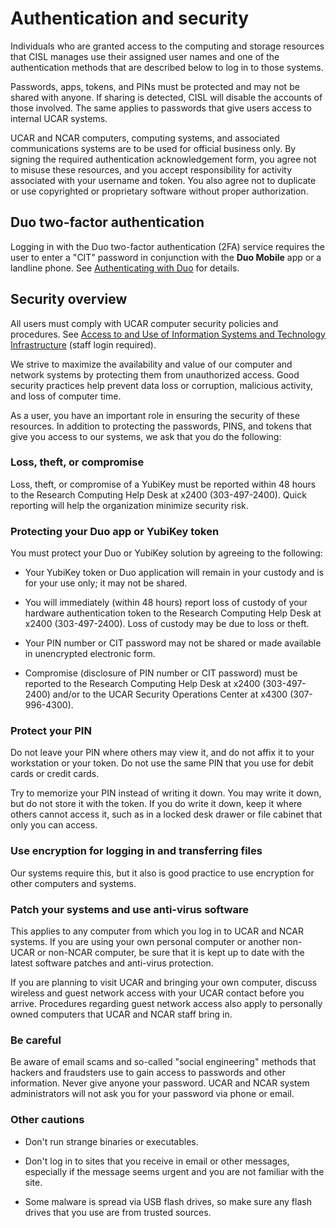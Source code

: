 # Authentication and security

Individuals who are granted access to the computing and storage
resources that CISL manages use their assigned user names and one of the
authentication methods that are described below to log in to those
systems.

Passwords, apps, tokens, and PINs must be protected and may not be
shared with anyone. If sharing is detected, CISL will disable the
accounts of those involved. The same applies to passwords that give
users access to internal UCAR systems.

UCAR and NCAR computers, computing systems, and associated
communications systems are to be used for official business only. By
signing the required authentication acknowledgement form, you agree not
to misuse these resources, and you accept responsibility for activity
associated with your username and token. You also agree not to duplicate
or use copyrighted or proprietary software without proper authorization.

## Duo two-factor authentication

Logging in with the Duo two-factor authentication (2FA) service requires
the user to enter a "CIT" password in conjunction with the **Duo
Mobile** app or a landline phone. See [Authenticating with
Duo](file:////display/RC/Authenticating+with+Duo) for details.

## Security overview

All users must comply with UCAR computer security policies and
procedures. See [<u>Access to and Use of Information Systems and
Technology
Infrastructure</u>](https://sundog.ucar.edu/Interact/Pages/Content/Document.aspx?id=5141)
(staff login required).

We strive to maximize the availability and value of our computer and
network systems by protecting them from unauthorized access. Good
security practices help prevent data loss or corruption, malicious
activity, and loss of computer time.

As a user, you have an important role in ensuring the security of these
resources. In addition to protecting the passwords, PINS, and tokens
that give you access to our systems, we ask that you do the following:

### Loss, theft, or compromise

Loss, theft, or compromise of a YubiKey must be reported within 48 hours
to the Research Computing Help Desk at x2400 (303-497-2400). Quick
reporting will help the organization minimize security risk.

### Protecting your Duo app or YubiKey token

You must protect your Duo or YubiKey solution by agreeing to the
following:

- Your YubiKey token or Duo application will remain in your custody and
  is for your use only; it may not be shared.

- You will immediately (within 48 hours) report loss of custody of your
  hardware authentication token to the Research Computing Help Desk at
  x2400 (303-497-2400). Loss of custody may be due to loss or theft.

- Your PIN number or CIT password may not be shared or made available in
  unencrypted electronic form.

- Compromise (disclosure of PIN number or CIT password) must be reported
  to the Research Computing Help Desk at x2400 (303-497-2400) and/or to
  the UCAR Security Operations Center at x4300 (307-996-4300).

### Protect your PIN

Do not leave your PIN where others may view it, and do not affix it to
your workstation or your token. Do not use the same PIN that you use for
debit cards or credit cards.

Try to memorize your PIN instead of writing it down. You may write it
down, but do not store it with the token. If you do write it down, keep
it where others cannot access it, such as in a locked desk drawer or
file cabinet that only you can access.

### Use encryption for logging in and transferring files

Our systems require this, but it also is good practice to use encryption
for other computers and systems.

### Patch your systems and use anti-virus software

This applies to any computer from which you log in to UCAR and NCAR
systems. If you are using your own personal computer or another non-UCAR
or non-NCAR computer, be sure that it is kept up to date with the latest
software patches and anti-virus protection.

If you are planning to visit UCAR and bringing your own computer,
discuss wireless and guest network access with your UCAR contact before
you arrive. Procedures regarding guest network access also apply to
personally owned computers that UCAR and NCAR staff bring in.

### Be careful

Be aware of email scams and so-called "social engineering" methods that
hackers and fraudsters use to gain access to passwords and other
information. Never give anyone your password. UCAR and NCAR system
administrators will not ask you for your password via phone or email.

### Other cautions

- Don't run strange binaries or executables.

- Don't log in to sites that you receive in email or other messages,
  especially if the message seems urgent and you are not familiar with
  the site.

- Some malware is spread via USB flash drives, so make sure any flash
  drives that you use are from trusted sources.
